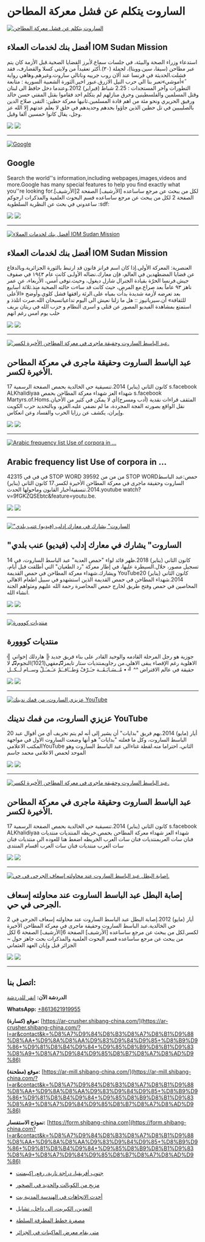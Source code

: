 # الساروت يتكلم عن فشل معركة المطاحن

<a href="https://swt.shibang-china.com/?l=ar&img&k=%D8%A7%D9%84%D8%B3%D8%A7%D8%B1%D9%88%D8%AA+%D9%8A%D8%AA%D9%83%D9%84%D9%85+%D8%B9%D9%86+%D9%81%D8%B4%D9%84+%D9%85%D8%B9%D8%B1%D9%83%D8%A9+%D8%A7%D9%84%D9%85%D8%B7%D8%A7%D8%AD%D9%86" target="_blank">![الساروت يتكلم عن فشل معركة المطاحن](http://static.shibang-china.com/all-800x300/1046.jpg)</a>

## أﻓﻀﻞ ﺑﻨﻚ ﻟﺨﺪﻣﺎت اﻟﻌﻤﻼء IOM Sudan Mission
ﺍﺳﺘﺪﻋﺎء ﻭﺯﺭﺍء ﺍﻟﺼﺤﺔ ﻭﺍﻟﺒﻴﺌﺔ، ﻓﻲ ﺟﻠﺴﺎﺕ ﺳﻤﺎﻉ.ﻷﺑﺮﺯ ﺍﻟﻘﻀﺎﻳﺎ ﺍﻟﺼﺤﻴﺔ.ﻗﺒﻞ ﺍﻷﺯﻣﺔ ﻛﺎﻥ ﻳﺘﻢ ﻋﺒﺮ ﻣﻄﺎﺣﻦ (ﺳﻴﻘﺎ، ﺳﻴﻦ.ﻭﻭﻳﺘﺎ)، ﻟﺠﻤﻠﺔ (۳۰).ﺃﻛﺜﺮ ﺗﻌﻘﻴﺪﺍً ﻣﻦ ﻭﻻﻳﺘﻲ ﻛﺴﻼ ﻭﺍﻟﻘﻀﺎﺭﻑ، ﻓﻘﺪ ﻓﺸﻠﺖ.ﺍﻟﺤﺪﻳﺜﺔ ﻓﻲ ﻓﺮﻧﺴﺎ ﻋﻨﺪ ﺃﻻﻥ ﺭﻭﺏ ﺟﺮﻳﻴﻪ ﻭﻧﺎﺗﺎﻟﻲ ﺳﺎﺭﻭﺕ.ﻭﻏﻴﺮﻫﻢ.ﻭﻫﺎﻫﻲ ﺭﻭﺍﻳﺔ ً»ﺃﻣﻮﺷﻲ»ﺗﻌﺒﺮ ﺑﻨﺎ ﺍﻟﻲ ﺣﺮﺏ ﺍﻟﻨﻴﻞ ﺍﻻﺯﺭﻕ.ﻋﺒﻮﺭ ﺍﺧﻴﺮ.الثورة الشعبية السورية : متابعة التطورات وآخر المستجدات : 2.25 شباط (فبراير) 2012.وعندما دخل حافظ الى لبنان وقتل المسلمين والفلسطينين وحرق منازلهم لم يتكلم احد فقاموا بقتل المفتي حسن خالد ورفيق الحريري ونحو مئة من اهم قادة المسلمين.ثانيها معركة حطين: التقى صلاح الدين بالصليبيين في تل حطين الذين جاؤوا بحدهم وحديدهم في خلق لا يعلم عدتهم إلا الله عز وجل، يقال كانوا خمسين ألفا وقيل.


<a href="https://whatsapp.shibangsoft.com/WhatsApp.php" target="_blank" title="WhatsApp">![](http://static.shibang-china.com/icon/whatsapp.png)</a> <a href="https://swt.shibang-china.com/?l=ar&icon&k=%D8%A7%D9%84%D8%B3%D8%A7%D8%B1%D9%88%D8%AA+%D9%8A%D8%AA%D9%83%D9%84%D9%85+%D8%B9%D9%86+%D9%81%D8%B4%D9%84+%D9%85%D8%B9%D8%B1%D9%83%D8%A9+%D8%A7%D9%84%D9%85%D8%B7%D8%A7%D8%AD%D9%86" target="_blank">![](http://static.shibang-china.com/icon/chat-ar.png)</a>

---

<a href="https://swt.shibang-china.com/?l=ar&img&k=%D8%A7%D9%84%D8%B3%D8%A7%D8%B1%D9%88%D8%AA+%D9%8A%D8%AA%D9%83%D9%84%D9%85+%D8%B9%D9%86+%D9%81%D8%B4%D9%84+%D9%85%D8%B9%D8%B1%D9%83%D8%A9+%D8%A7%D9%84%D9%85%D8%B7%D8%A7%D8%AD%D9%86" target="_blank">![Google](http://static.shibang-china.com/all-800x300/893.jpg)</a>

## Google
Search the world''s information,including webpages,images,videos and more.Google has many special features to help you find exactly what you''re looking for.لكل من يبحث عن مرجع ساساعده [الأرشيف] الصفحة 2[الأرشيف] الصفحة 2 لكل من يبحث عن مرجع ساساعده قسم البحوث العلمية والمذكرات ارجوكم ساعدوني في بحث عن النظرية السلطوية :sdf:


<a href="https://whatsapp.shibangsoft.com/WhatsApp.php" target="_blank" title="WhatsApp">![](http://static.shibang-china.com/icon/whatsapp.png)</a> <a href="https://swt.shibang-china.com/?l=ar&icon&k=%D8%A7%D9%84%D8%B3%D8%A7%D8%B1%D9%88%D8%AA+%D9%8A%D8%AA%D9%83%D9%84%D9%85+%D8%B9%D9%86+%D9%81%D8%B4%D9%84+%D9%85%D8%B9%D8%B1%D9%83%D8%A9+%D8%A7%D9%84%D9%85%D8%B7%D8%A7%D8%AD%D9%86" target="_blank">![](http://static.shibang-china.com/icon/chat-ar.png)</a>

---

<a href="https://swt.shibang-china.com/?l=ar&img&k=%D8%A7%D9%84%D8%B3%D8%A7%D8%B1%D9%88%D8%AA+%D9%8A%D8%AA%D9%83%D9%84%D9%85+%D8%B9%D9%86+%D9%81%D8%B4%D9%84+%D9%85%D8%B9%D8%B1%D9%83%D8%A9+%D8%A7%D9%84%D9%85%D8%B7%D8%A7%D8%AD%D9%86" target="_blank">![أﻓﻀﻞ ﺑﻨﻚ ﻟﺨﺪﻣﺎت اﻟﻌﻤﻼء IOM Sudan Mission](http://static.shibang-china.com/all-800x300/1237.jpg)</a>

## أﻓﻀﻞ ﺑﻨﻚ ﻟﺨﺪﻣﺎت اﻟﻌﻤﻼء IOM Sudan Mission
ﺍﻟﻌﻨﺼﺮﻳﺔ: ﺍﻟﻤﻌﺮﻛﺔ ﺍﻷﻭﻟﻰ.ﺇﺫﺍ ﻛﺎﻥ ﺍﺳﻢ ﻓﺮﺍﻧﺰ ﻓﺎﻧﻮﻥ ﻗﺪ ﺍﺭﺗﺒﻂ ﺑﺎﻟﺜﻮﺭﺓ ﺍﻟﺠﺰﺍﺋﺮﻳﺔ.ﻭﺑﺎﻟﺪﻓﺎﻉ ﻋﻦ ﻗﻀﺎﻳﺎ ﺍﻟﻤﻀﻄﻬﺪﻳﻦ ﻓﻲ ﺍﻟﻌﺎﻟﻢ، ﻓﺈﻥ ﻣﻌﺎﺭﻙ.ﻧﻀﺎﻟﻪ ﺍﻷﻭﻟـﻰ ﻛﺎﻧﺖ ﻋﺎﻡ ۱۹٤۳ ﻓﻲ ﺻﻔﻮﻑ ﺟﻴﺶ.ﻓﺮﻧﺴﺎ ﺍﻟﺤﺮّﺓ ﺑﻘﻴﺎﺩﺓ ﺍﻟﺠﻨﺮﺍﻝ ﺷﺎﺭﻝ ﺩﻳﻐﻮﻝ، ﻭﺣﻴﺚ.ﺗﻮﻓﻰ ﺃﻣﺲ، ﺍﻷﺭﺑﻌﺎء، ﻋﻦ ﻋﻤﺮ ﻧﺎﻫﺰ ۹۳ ﻋﺎﻣﺎً ﺑﻌﺪ ﺻﺮﺍﻉ.ﻣﻊ ﺍﻟﻤﺮﺽ، ﺣﻴﺚ ﻛﺎﻧﺖ ﻗﺪ ﺳﺎءﺕ ﺣﺎﻟﺘﻪ ﺍﻟﺼﺤﻴﺔ ﻣﻨﺬ.ﺛﻼﺛﺔ ﺃﺳﺎﺑﻴﻊ ﺑﻌﺪ ﺗﻌﺮﺿﻪ ﻷﺯﻣﺔ ﺷﺪﻳﺪﺓ ﺑﺪﺃﺕ ﺑﻤﻴﺎﻩ ﻋﻠﻰ.ﺍﻟﺮﺋﺔ ﺭﺍﻓﻘﻬﺎ ﻓﺸﻞ ﻛﻠﻮﻱ.ﻭﺃﻭﺿﺢ «ﺍﻷﻋﻠﻰ ﻟﻠﺜﻘﺎﻓﺔ» ﺃﻥ.سيريانيوز :: هل ما زلنا نعيش الى اليوم تداعياتسبحان الله.صرت اتلذذ و استمتع بمشاهدة الفيديو المصور عن قتلى و اسرى النظام و حزب الله في ريتان بريف حلب يوم امس رغم انهم


<a href="https://whatsapp.shibangsoft.com/WhatsApp.php" target="_blank" title="WhatsApp">![](http://static.shibang-china.com/icon/whatsapp.png)</a> <a href="https://swt.shibang-china.com/?l=ar&icon&k=%D8%A7%D9%84%D8%B3%D8%A7%D8%B1%D9%88%D8%AA+%D9%8A%D8%AA%D9%83%D9%84%D9%85+%D8%B9%D9%86+%D9%81%D8%B4%D9%84+%D9%85%D8%B9%D8%B1%D9%83%D8%A9+%D8%A7%D9%84%D9%85%D8%B7%D8%A7%D8%AD%D9%86" target="_blank">![](http://static.shibang-china.com/icon/chat-ar.png)</a>

---

<a href="https://swt.shibang-china.com/?l=ar&img&k=%D8%A7%D9%84%D8%B3%D8%A7%D8%B1%D9%88%D8%AA+%D9%8A%D8%AA%D9%83%D9%84%D9%85+%D8%B9%D9%86+%D9%81%D8%B4%D9%84+%D9%85%D8%B9%D8%B1%D9%83%D8%A9+%D8%A7%D9%84%D9%85%D8%B7%D8%A7%D8%AD%D9%86" target="_blank">![عبد الباسط الساروت وحقيقة ماجرى في معركة المطاحن الأخيرة لكسر.](http://static.shibang-china.com/all-800x300/1308.jpg)</a>

## عبد الباسط الساروت وحقيقة ماجرى في معركة المطاحن الأخيرة لكسر.
17 كانون الثاني (يناير) 2014.تنسيقية حي الخالدية بحمص الصفحة الرسمية s.facebook ALKhalidiyaa شهداء العز شهداء معركة المطاحن بحمص s.facebook Martyrs.of.Homs.المثقف قراءات نقدية (أدب ومسرح)أي لا يمكن في كثير من الأحيان نقل الواقع بصورته الفجة المجردة، ما لم نضفي عليه.الغزو، وبالتحديد حرب الكويت وإيران، يكشف عن رزايا الحرب والفساد وعن انعكاس.


<a href="https://whatsapp.shibangsoft.com/WhatsApp.php" target="_blank" title="WhatsApp">![](http://static.shibang-china.com/icon/whatsapp.png)</a> <a href="https://swt.shibang-china.com/?l=ar&icon&k=%D8%A7%D9%84%D8%B3%D8%A7%D8%B1%D9%88%D8%AA+%D9%8A%D8%AA%D9%83%D9%84%D9%85+%D8%B9%D9%86+%D9%81%D8%B4%D9%84+%D9%85%D8%B9%D8%B1%D9%83%D8%A9+%D8%A7%D9%84%D9%85%D8%B7%D8%A7%D8%AD%D9%86" target="_blank">![](http://static.shibang-china.com/icon/chat-ar.png)</a>

---

<a href="https://swt.shibang-china.com/?l=ar&img&k=%D8%A7%D9%84%D8%B3%D8%A7%D8%B1%D9%88%D8%AA+%D9%8A%D8%AA%D9%83%D9%84%D9%85+%D8%B9%D9%86+%D9%81%D8%B4%D9%84+%D9%85%D8%B9%D8%B1%D9%83%D8%A9+%D8%A7%D9%84%D9%85%D8%B7%D8%A7%D8%AD%D9%86" target="_blank">![Arabic frequency list Use of corpora in …](http://static.shibang-china.com/all-800x300/875.jpg)</a>

## Arabic frequency list Use of corpora in …
42315 في في في STOP WORD 39592 من من من STOP WORDحمص:عبد الباسط الساروت وحقيقة ماجرى في معركة المطاحن الأخيرة لكسر.17 كانون الثاني (يناير) 2014.تنسقيةأخبار القابون وماحولها الحدث.youtube watch?v=9fGKZQSEbtc&amp;feature=youtu.be.


<a href="https://whatsapp.shibangsoft.com/WhatsApp.php" target="_blank" title="WhatsApp">![](http://static.shibang-china.com/icon/whatsapp.png)</a> <a href="https://swt.shibang-china.com/?l=ar&icon&k=%D8%A7%D9%84%D8%B3%D8%A7%D8%B1%D9%88%D8%AA+%D9%8A%D8%AA%D9%83%D9%84%D9%85+%D8%B9%D9%86+%D9%81%D8%B4%D9%84+%D9%85%D8%B9%D8%B1%D9%83%D8%A9+%D8%A7%D9%84%D9%85%D8%B7%D8%A7%D8%AD%D9%86" target="_blank">![](http://static.shibang-china.com/icon/chat-ar.png)</a>

---

<a href="https://swt.shibang-china.com/?l=ar&img&k=%D8%A7%D9%84%D8%B3%D8%A7%D8%B1%D9%88%D8%AA+%D9%8A%D8%AA%D9%83%D9%84%D9%85+%D8%B9%D9%86+%D9%81%D8%B4%D9%84+%D9%85%D8%B9%D8%B1%D9%83%D8%A9+%D8%A7%D9%84%D9%85%D8%B7%D8%A7%D8%AD%D9%86" target="_blank">![&quot;الساروت&quot; يشارك في معارك إدلب (فيديو) عنب بلدي](http://static.shibang-china.com/all-800x300/1405.jpg)</a>

## &quot;الساروت&quot; يشارك في معارك إدلب (فيديو) عنب بلدي
14 كانون الثاني (يناير) 2018.ظهر قائد لواء "حمص العدية" عبد الباسط الساروت، في تسجيل مصور، خلال.السيطرة عليها، في إطار معركة "رد الطغيان" التي أطلقت قبل أيام، ويشارك.شهداء معركة المطاحن في حمص القديمة YouTube20 كانون الثاني (يناير) 2014.شهداء المطاحن في حمص القديمة الذين استشهدو في سبيل اطعام الاهالي المحاصين في حمص وفتح طريق لخارج حمص المحاصرة رحمة الله عليهم ومثواهم الجنة انشاء الله.


<a href="https://whatsapp.shibangsoft.com/WhatsApp.php" target="_blank" title="WhatsApp">![](http://static.shibang-china.com/icon/whatsapp.png)</a> <a href="https://swt.shibang-china.com/?l=ar&icon&k=%D8%A7%D9%84%D8%B3%D8%A7%D8%B1%D9%88%D8%AA+%D9%8A%D8%AA%D9%83%D9%84%D9%85+%D8%B9%D9%86+%D9%81%D8%B4%D9%84+%D9%85%D8%B9%D8%B1%D9%83%D8%A9+%D8%A7%D9%84%D9%85%D8%B7%D8%A7%D8%AD%D9%86" target="_blank">![](http://static.shibang-china.com/icon/chat-ar.png)</a>

---

<a href="https://swt.shibang-china.com/?l=ar&img&k=%D8%A7%D9%84%D8%B3%D8%A7%D8%B1%D9%88%D8%AA+%D9%8A%D8%AA%D9%83%D9%84%D9%85+%D8%B9%D9%86+%D9%81%D8%B4%D9%84+%D9%85%D8%B9%D8%B1%D9%83%D8%A9+%D8%A7%D9%84%D9%85%D8%B7%D8%A7%D8%AD%D9%86" target="_blank">![منتديات كووورة](http://static.shibang-china.com/all-800x300/1007.jpg)</a>

## منتديات كووورة
╣ جوزية هو رجل المرحلة القادمه والوحيد القادر على بناء فريق جديد ╠ هاردلك إخواتي الاهلوية رغم الإقصاء يبقى الاهلي.من رجاويمنتديات ستار تايمز♫مقهى(1021)النجوم♫ لا حقيقة في عالم الاقتراض ^^ ╝ • مُــسَـابَـقَــة حـَـرْفْ وَطــَاقــَمْ عـَـمـَـلْ وســام لــكــل


<a href="https://whatsapp.shibangsoft.com/WhatsApp.php" target="_blank" title="WhatsApp">![](http://static.shibang-china.com/icon/whatsapp.png)</a> <a href="https://swt.shibang-china.com/?l=ar&icon&k=%D8%A7%D9%84%D8%B3%D8%A7%D8%B1%D9%88%D8%AA+%D9%8A%D8%AA%D9%83%D9%84%D9%85+%D8%B9%D9%86+%D9%81%D8%B4%D9%84+%D9%85%D8%B9%D8%B1%D9%83%D8%A9+%D8%A7%D9%84%D9%85%D8%B7%D8%A7%D8%AD%D9%86" target="_blank">![](http://static.shibang-china.com/icon/chat-ar.png)</a>

---

<a href="https://swt.shibang-china.com/?l=ar&img&k=%D8%A7%D9%84%D8%B3%D8%A7%D8%B1%D9%88%D8%AA+%D9%8A%D8%AA%D9%83%D9%84%D9%85+%D8%B9%D9%86+%D9%81%D8%B4%D9%84+%D9%85%D8%B9%D8%B1%D9%83%D8%A9+%D8%A7%D9%84%D9%85%D8%B7%D8%A7%D8%AD%D9%86" target="_blank">![عزيزي الساروت، من فمك ندينك YouTube](http://static.shibang-china.com/all-800x300/327.jpg)</a>

## عزيزي الساروت، من فمك ندينك YouTube
20 أيار (مايو) 2014.يهم فريق &quot;بدايات&quot; أن يشير إلى أنه لم يتم تحريف أي من أقوال عبد الباسط الساروت، وكل ما فعلته &quot;بدايات&quot; هو أنها وضعت الساروت الاول في مواجهة الثاني، احتراما منه.‫لقطة غناءالى عبد الباسط الساروت وهو YouTubeالمكتب الاعلامي الموحد لحمص الاعلامي محمد جاسم


<a href="https://whatsapp.shibangsoft.com/WhatsApp.php" target="_blank" title="WhatsApp">![](http://static.shibang-china.com/icon/whatsapp.png)</a> <a href="https://swt.shibang-china.com/?l=ar&icon&k=%D8%A7%D9%84%D8%B3%D8%A7%D8%B1%D9%88%D8%AA+%D9%8A%D8%AA%D9%83%D9%84%D9%85+%D8%B9%D9%86+%D9%81%D8%B4%D9%84+%D9%85%D8%B9%D8%B1%D9%83%D8%A9+%D8%A7%D9%84%D9%85%D8%B7%D8%A7%D8%AD%D9%86" target="_blank">![](http://static.shibang-china.com/icon/chat-ar.png)</a>

---

<a href="https://swt.shibang-china.com/?l=ar&img&k=%D8%A7%D9%84%D8%B3%D8%A7%D8%B1%D9%88%D8%AA+%D9%8A%D8%AA%D9%83%D9%84%D9%85+%D8%B9%D9%86+%D9%81%D8%B4%D9%84+%D9%85%D8%B9%D8%B1%D9%83%D8%A9+%D8%A7%D9%84%D9%85%D8%B7%D8%A7%D8%AD%D9%86" target="_blank">![عبد الباسط الساروت وحقيقة ماجرى في معركة المطاحن الأخيرة لكسر.](http://static.shibang-china.com/all-800x300/1473.jpg)</a>

## عبد الباسط الساروت وحقيقة ماجرى في معركة المطاحن الأخيرة لكسر.
17 كانون الثاني (يناير) 2014.تنسيقية حي الخالدية بحمص الصفحة الرسمية s.facebook ALKhalidiyaa شهداء العز شهداء معركة المطاحن بحمص.خريطه المنتديات منتديات فنان سات العربمنتديات فنان سات العرب الخريطه اضغط هنا للعوده الى منتديات فنان سات العرب منتديات فنان سات العرب أقسام المنتدى


<a href="https://whatsapp.shibangsoft.com/WhatsApp.php" target="_blank" title="WhatsApp">![](http://static.shibang-china.com/icon/whatsapp.png)</a> <a href="https://swt.shibang-china.com/?l=ar&icon&k=%D8%A7%D9%84%D8%B3%D8%A7%D8%B1%D9%88%D8%AA+%D9%8A%D8%AA%D9%83%D9%84%D9%85+%D8%B9%D9%86+%D9%81%D8%B4%D9%84+%D9%85%D8%B9%D8%B1%D9%83%D8%A9+%D8%A7%D9%84%D9%85%D8%B7%D8%A7%D8%AD%D9%86" target="_blank">![](http://static.shibang-china.com/icon/chat-ar.png)</a>

---

<a href="https://swt.shibang-china.com/?l=ar&img&k=%D8%A7%D9%84%D8%B3%D8%A7%D8%B1%D9%88%D8%AA+%D9%8A%D8%AA%D9%83%D9%84%D9%85+%D8%B9%D9%86+%D9%81%D8%B4%D9%84+%D9%85%D8%B9%D8%B1%D9%83%D8%A9+%D8%A7%D9%84%D9%85%D8%B7%D8%A7%D8%AD%D9%86" target="_blank">![إصابة البطل عبد الباسط الساروت عند محاولته إسعاف الجرحى في حي.](http://static.shibang-china.com/all-800x300/101.jpg)</a>

## إصابة البطل عبد الباسط الساروت عند محاولته إسعاف الجرحى في حي.
2 أيار (مايو) 2012.إصابة البطل عبد الباسط الساروت عند محاولته إسعاف الجرحى في حي الخالدية.عبد الباسط الساروت وحقيقة ماجرى في معركة المطاحن الأخيرة لكسر.لكل من يبحث عن مرجع ساساعده [الأرشيف] الصفحة 6[الأرشيف] الصفحة 6 لكل من يبحث عن مرجع ساساعده قسم البحوث العلمية والمذكرات بحث جاهز حول ~ الجزائر قبل وإبان العهد العثماني


<a href="https://whatsapp.shibangsoft.com/WhatsApp.php" target="_blank" title="WhatsApp">![](http://static.shibang-china.com/icon/whatsapp.png)</a> <a href="https://swt.shibang-china.com/?l=ar&icon&k=%D8%A7%D9%84%D8%B3%D8%A7%D8%B1%D9%88%D8%AA+%D9%8A%D8%AA%D9%83%D9%84%D9%85+%D8%B9%D9%86+%D9%81%D8%B4%D9%84+%D9%85%D8%B9%D8%B1%D9%83%D8%A9+%D8%A7%D9%84%D9%85%D8%B7%D8%A7%D8%AD%D9%86" target="_blank">![](http://static.shibang-china.com/icon/chat-ar.png)</a>

---
## اتصل بنا:

**الدردشة الآن:** [انقر للدردشة](https://swt.shibang-china.com?l=ar&contact&k=%D8%A7%D9%84%D8%B3%D8%A7%D8%B1%D9%88%D8%AA+%D9%8A%D8%AA%D9%83%D9%84%D9%85+%D8%B9%D9%86+%D9%81%D8%B4%D9%84+%D9%85%D8%B9%D8%B1%D9%83%D8%A9+%D8%A7%D9%84%D9%85%D8%B7%D8%A7%D8%AD%D9%86)

**WhatsApp:**  [+8613621919955](https://whatsapp.shibangsoft.com/WhatsApp.php)

**موقع (كسارة):** [https://ar-crusher.shibang-china.com/](https://ar-crusher.shibang-china.com/?l=ar&contact&k=%D8%A7%D9%84%D8%B3%D8%A7%D8%B1%D9%88%D8%AA+%D9%8A%D8%AA%D9%83%D9%84%D9%85+%D8%B9%D9%86+%D9%81%D8%B4%D9%84+%D9%85%D8%B9%D8%B1%D9%83%D8%A9+%D8%A7%D9%84%D9%85%D8%B7%D8%A7%D8%AD%D9%86)

**موقع (مطحنة):** [https://ar-mill.shibang-china.com/](https://ar-mill.shibang-china.com/?l=ar&contact&k=%D8%A7%D9%84%D8%B3%D8%A7%D8%B1%D9%88%D8%AA+%D9%8A%D8%AA%D9%83%D9%84%D9%85+%D8%B9%D9%86+%D9%81%D8%B4%D9%84+%D9%85%D8%B9%D8%B1%D9%83%D8%A9+%D8%A7%D9%84%D9%85%D8%B7%D8%A7%D8%AD%D9%86)

**نموذج الاستفسار:** [https://form.shibang-china.com](https://form.shibang-china.com?l=ar&contact&k=%D8%A7%D9%84%D8%B3%D8%A7%D8%B1%D9%88%D8%AA+%D9%8A%D8%AA%D9%83%D9%84%D9%85+%D8%B9%D9%86+%D9%81%D8%B4%D9%84+%D9%85%D8%B9%D8%B1%D9%83%D8%A9+%D8%A7%D9%84%D9%85%D8%B7%D8%A7%D8%AD%D9%86)

* [جنوب أفريقيا، دراجة نارية، رفع، إكيبمنت](../31/%D8%AC%D9%86%D9%88%D8%A8%20%D8%A3%D9%81%D8%B1%D9%8A%D9%82%D9%8A%D8%A7%D8%8C%20%D8%AF%D8%B1%D8%A7%D8%AC%D8%A9%20%D9%86%D8%A7%D8%B1%D9%8A%D8%A9%D8%8C%20%D8%B1%D9%81%D8%B9%D8%8C%20%D8%A5%D9%83%D9%8A%D8%A8%D9%85%D9%86%D8%AA.md)

* [مزيج من الكوبالت والحديد في الصخور](../31/%D9%85%D8%B2%D9%8A%D8%AC%20%D9%85%D9%86%20%D8%A7%D9%84%D9%83%D9%88%D8%A8%D8%A7%D9%84%D8%AA%20%D9%88%D8%A7%D9%84%D8%AD%D8%AF%D9%8A%D8%AF%20%D9%81%D9%8A%20%D8%A7%D9%84%D8%B5%D8%AE%D9%88%D8%B1.md)

* [أحدث الاتجاهات في الهندسة المدنية بت](../33/%D8%A3%D8%AD%D8%AF%D8%AB%20%D8%A7%D9%84%D8%A7%D8%AA%D8%AC%D8%A7%D9%87%D8%A7%D8%AA%20%D9%81%D9%8A%20%D8%A7%D9%84%D9%87%D9%86%D8%AF%D8%B3%D8%A9%20%D8%A7%D9%84%D9%85%D8%AF%D9%86%D9%8A%D8%A9%20%D8%A8%D8%AA.md)

* [التعدين، الكبريت، إلى داخل، تشايل](../35/%D8%A7%D9%84%D8%AA%D8%B9%D8%AF%D9%8A%D9%86%D8%8C%20%D8%A7%D9%84%D9%83%D8%A8%D8%B1%D9%8A%D8%AA%D8%8C%20%D8%A5%D9%84%D9%89%20%D8%AF%D8%A7%D8%AE%D9%84%D8%8C%20%D8%AA%D8%B4%D8%A7%D9%8A%D9%84.md)

* [مصغرة خطط المطرقة السلطة](../34/%D9%85%D8%B5%D8%BA%D8%B1%D8%A9%20%D8%AE%D8%B7%D8%B7%20%D8%A7%D9%84%D9%85%D8%B7%D8%B1%D9%82%D8%A9%20%D8%A7%D9%84%D8%B3%D9%84%D8%B7%D8%A9.md)

* [متى يقام معرض الماكينات في الجزائر](../34/%D9%85%D8%AA%D9%89%20%D9%8A%D9%82%D8%A7%D9%85%20%D9%85%D8%B9%D8%B1%D8%B6%20%D8%A7%D9%84%D9%85%D8%A7%D9%83%D9%8A%D9%86%D8%A7%D8%AA%20%D9%81%D9%8A%20%D8%A7%D9%84%D8%AC%D8%B2%D8%A7%D8%A6%D8%B1.md)